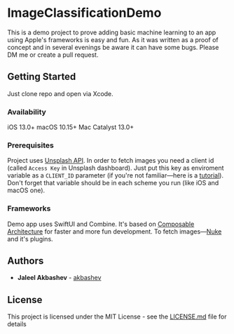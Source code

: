 # ImageClassificationDemo

This is a demo project to prove adding basic machine learning to an app using Apple's frameworks is easy and fun.
As it was written as a proof of concept and in several evenings be aware it can have some bugs. Please DM me or create a pull request.

## Getting Started

Just clone repo and open via Xcode.

### Availability

iOS 13.0+
macOS 10.15+
Mac Catalyst 13.0+

### Prerequisites

Project uses [Unsplash API](https://unsplash.com/developers). In order to fetch images you need a client id (called `Access Key` in Unsplash dashboard). Just put this key as enviroment variable as a `CLIENT_ID` parameter (if you're not familiar—here is a [tutorial](https://nshipster.com/launch-arguments-and-environment-variables/)).
Don't forget that variable should be in each scheme you run (like iOS and macOS one).

### Frameworks

Demo app uses SwiftUI and Combine.
It's based on [Composable Architecture](http://www.dropwizard.io/1.0.2/docs/) for faster and more fun development.
To fetch images—[Nuke](https://github.com/kean/Nuke) and it's plugins.

## Authors

* **Jaleel Akbashev** - [akbashev](https://github.com/akbashev)

## License

This project is licensed under the MIT License - see the [LICENSE.md](LICENSE.md) file for details
